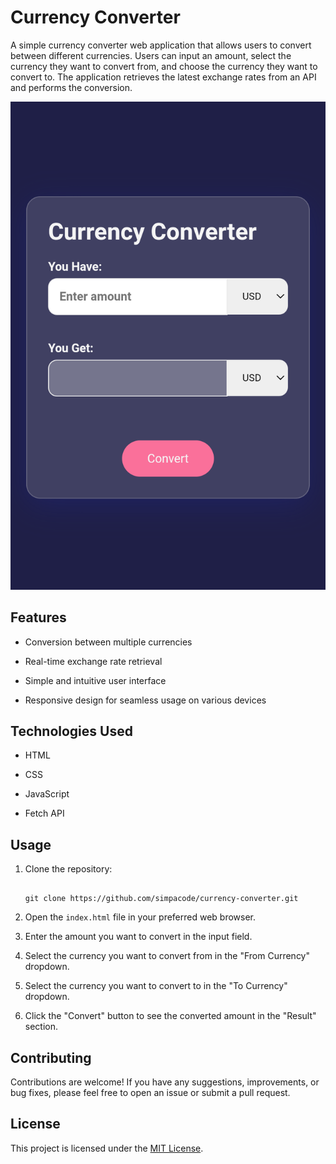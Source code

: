 # Currency Converter

A simple currency converter web application that allows users to convert between different currencies. Users can input an amount, select the currency they want to convert from, and choose the currency they want to convert to. The application retrieves the latest exchange rates from an API and performs the conversion.

![Currency Converter Screenshot](./screenshot.png)

## Features

- Conversion between multiple currencies

- Real-time exchange rate retrieval

- Simple and intuitive user interface

- Responsive design for seamless usage on various devices

## Technologies Used

- HTML

- CSS

- JavaScript

- Fetch API

## Usage

1. Clone the repository:

   ```

   git clone https://github.com/simpacode/currency-converter.git

   ```

2. Open the `index.html` file in your preferred web browser.

3. Enter the amount you want to convert in the input field.

4. Select the currency you want to convert from in the "From Currency" dropdown.

5. Select the currency you want to convert to in the "To Currency" dropdown.

6. Click the "Convert" button to see the converted amount in the "Result" section.

## Contributing

Contributions are welcome! If you have any suggestions, improvements, or bug fixes, please feel free to open an issue or submit a pull request.

## License

This project is licensed under the [MIT License](LICENSE).
